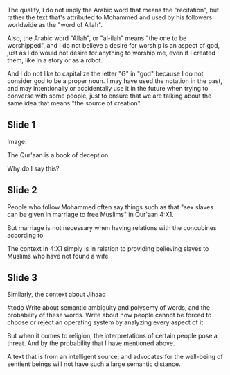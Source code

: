 The qualify, I do not imply the Arabic word that means the "recitation", but rather the text that's attributed to Mohammed and used by his followers worldwide as the "word of Allah".

Also, the Arabic word "Allah", or "al-ilah" means "the one to be worshipped", and I do not believe a desire for worship is an aspect of god, just as I do would not desire for anything to worship me, even if I created them, like in a story or as a robot.

And I do not like to capitalize the letter "G" in "god" because I do not consider god to be a proper noun. I may have used the notation in the past, and may intentionally or accidentally use it in the future when trying to converse with some people, just to ensure that we are talking about the same idea that means "the source of creation".
## Slide 1
Image:

The Qur'aan is a book of deception.

Why do I say this?
## Slide 2

People who follow Mohammed often say things such as that "sex slaves can be given in marriage to free Muslims" in Qur'aan 4:X1.

But marriage is not necessary when having relations with the concubines according to 

The context in 4:X1 simply is in relation to providing believing slaves to Muslims who have not found a wife.

## Slide 3

Similarly, the context about Jihaad


#todo Write about semantic ambiguity and polysemy of words, and the probability of these words.
Write about how people cannot be forced to choose or reject an operating system by analyzing every aspect of it.

But when it comes to religion, the interpretations of certain people pose a threat. And by the probability that I have mentioned above.

A text that is from an intelligent source, and advocates for the well-being of sentient beings will not have such a large semantic distance.




